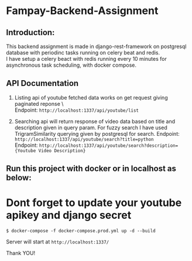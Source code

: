 # Fampay-Backend-Assignment

## Introduction:
This backend assignment is made in django-rest-framework on postgresql database with periodinc tasks running on celery beat and redis. \
I have setup a celery beact with redis running every 10 minutes for asynchronous task scheduling, with docker compose.

## API Documentation
1) Listing api of youtube fetched data works on get request giving paginated reponse \  
Endpoint: ```http://localhost:1337/api/youtube/list```

2) Searching api will return response of video data based on title and description given in query param. For fuzzy search I have used TrigramSimilarity querying given by postgresql for search.
Endpoint: ```http://localhost:1337/api/youtube/search?title=python``` \
Endpoint: ```http://localhost:1337/api/youtube/search?description={Youtube Video Description}```

## Run this project with docker or in localhost as below:
# Dont forget to update your youtube apikey and django secret
```
$ docker-compose -f docker-compose.prod.yml up -d --build 
``` 

Server will start at ``` http://localhost:1337/ ``` 

Thank YOU!
 


